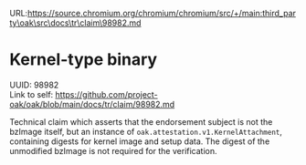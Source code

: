 URL:https://source.chromium.org/chromium/chromium/src/+/main:third_party\oak\src\docs\tr\claim\98982.md
# Kernel-type binary

UUID: 98982\
Link to self:
https://github.com/project-oak/oak/blob/main/docs/tr/claim/98982.md

Technical claim which asserts that the endorsement subject is not the bzImage
itself, but an instance of `oak.attestation.v1.KernelAttachment`, containing
digests for kernel image and setup data. The digest of the unmodified bzImage is
not required for the verification.
